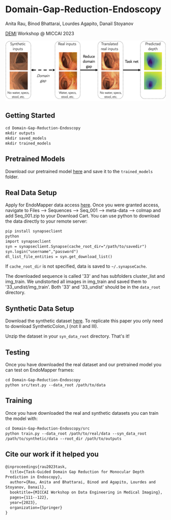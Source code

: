 # Domain-Gap-Reduction-Endoscopy



Anita Rau, Binod Bhattarai, Lourdes Agapito, Danail Stoyanov

[DEMI](https://demi-workshop.github.io) Workshop @ MICCAI 2023

![method_overview](teaser.png)
## Getting Started

```
cd Domain-Gap-Reduction-Endoscopy
mkdir outputs
mkdir saved_models
mkdir trained_models
```

## Pretrained Models

Download our pretrained model [here](https://drive.google.com/file/d/1DaUv-tZrijQimam1AF36gFvmTg6Vtxnz/view?usp=share_link) and save it to the ```trained_models``` folder.

## Real Data Setup

Apply for EndoMapper data access [here](https://www.synapse.org/#!Synapse:syn26707219/wiki/615178). Once you were granted access, navigate to Files --> Sequences --> Seq_001 --> meta-data --> colmap and add Seq_001.zip to your Download Cart. You can use python to download the data directly to your remote server:

```
pip install synapseclient
python
import synapseclient
syn = synapseclient.Synapse(cache_root_dir="/path/to/savedir")
syn.login("username","password")
dl_list_file_entities = syn.get_download_list()
```
If `cache_root_dir` is not specified, data is saved to `~/.synapseCache`.

The downloaded sequence is called '33' and has subfolders cluster_list and img_train. We undistorted all images in img_train and saved them to '33_undist/img_train'. Both '33' and '33_undist' should be in the `data_root` directory.


## Synthetic Data Setup

Download the synthetic dataset [here](https://rdr.ucl.ac.uk/articles/dataset/Simcol3D_-_3D_Reconstruction_during_Colonoscopy_Challenge_Dataset/24077763). To replicate this paper you only need to download SyntheticColon_I (not II and III).

Unzip the dataset in your `syn_data_root` directory. That's it!

## Testing

Once you have downloaded the real dataset and our pretrained model you can test on EndoMapper frames:

```
cd Domain-Gap-Reduction-Endoscopy
python src/test.py --data_root /path/to/data
```


## Training

Once you have downloaded the real and synthetic datasets you can train the model with:
```
cd Domain-Gap-Reduction-Endoscopy/src
python train.py --data_root /path/to/real/data --syn_data_root /path/to/synthetic/data --root_dir /path/to/outputs
```


## Cite our work if it helped you
```
@inproceedings{rau2023task,
  title={Task-Guided Domain Gap Reduction for Monocular Depth Prediction in Endoscopy},
  author={Rau, Anita and Bhattarai, Binod and Agapito, Lourdes and Stoyanov, Danail},
  booktitle={MICCAI Workshop on Data Engineering in Medical Imaging},
  pages={111--122},
  year={2023},
  organization={Springer}
}
```